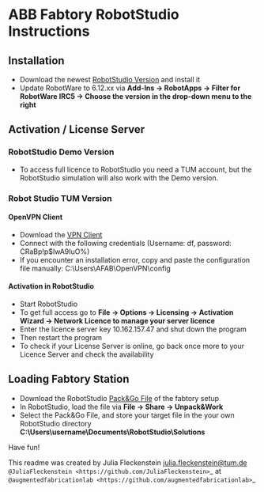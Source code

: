 # ABB Fabtory RobotStudio Instructions

## Installation

* Download the newest [RobotStudio Version](https://new.abb.com/products/robotics/de/robotstudio/downloads) and install it
* Update RobotWare to 6.12.xx via **Add-Ins -> RobotApps -> Filter for RobotWare **IRC5** -> Choose the version in the drop-down menu to the right**

## Activation / License Server 

### RobotStudio Demo Version
* To access full licence to RobotStudio you need a TUM account, but the RobotStudio simulation will also work with the Demo version.

### Robot Studio TUM Version

#### OpenVPN Client

* Download the [VPN Client](data/openVPN) 
* Connect with the following credentials (Username: df, password: CRaBp!p$IwA9IuO%)
* If you encounter an installation error, copy and paste the configuration file manually:  C:\Users\AFAB\OpenVPN\config

#### Activation in RobotStudio

* Start RobotStudio
* To get full access go to **File -> Options -> Licensing -> Activation Wizard -> Network Licence to manage your server licence**   
* Enter the licence server key 10.162.157.47 and shut down the program
* Then restart the program
* To check if your License Server is online, go back once more to your Licence Server and check the availability

## Loading Fabtory Station

* Download the RobotStudio [Pack&Go File](https://drive.google.com/drive/folders/1p_he4GqPH-pw7OSO1jV9Rtm2k0KBjeF4?usp=sharing) of the fabtory setup
* In RobotStudio, load the file via **File -> Share -> Unpack&Work**
* Select the Pack&Go File, and store your target file in the your own RobotStudio directory **C:\Users\username\Documents\RobotStudio\Solutions**

Have fun!

This readme was created by Julia Fleckenstein <julia.fleckenstein@tum.de> `@JuliaFleckenstein <https://github.com/JuliaFleckenstein>`_ at `@augmentedfabricationlab <https://github.com/augmentedfabricationlab>`_
